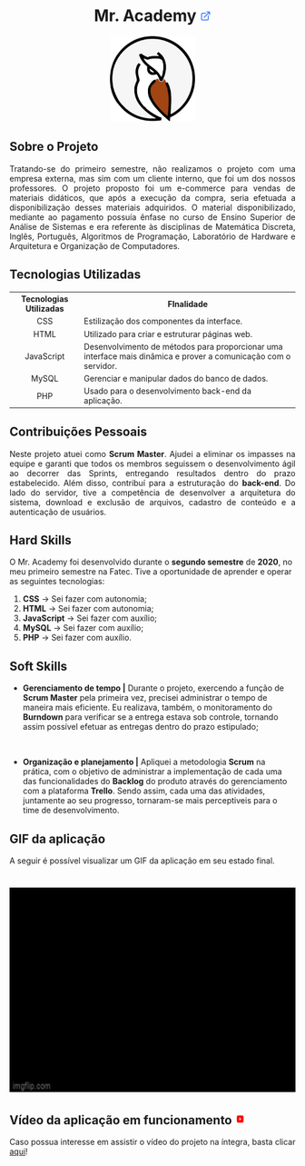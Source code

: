 <h1 align="center"><b>Mr. Academy <a href="https://github.com/ThomasPalma1/FatecPI-01"><img src="/docs/external-link.png"  width="19" height="19"></a>
</h1></b>

<p align="center"> 
   <img src="/docs/FatecAPI-01/owl.png" width="150" height="150">
</p>

## **Sobre o Projeto**

<p align="justify">Tratando-se do primeiro semestre, não realizamos o projeto com uma empresa externa, mas sim com um cliente interno, que foi um dos nossos professores. O projeto proposto foi um e-commerce para vendas de materiais didáticos, que após a execução da compra, seria efetuada a disponibilização desses materiais adquiridos. O material disponibilizado, mediante ao pagamento possuía ênfase no curso de Ensino Superior de Análise de Sistemas e era referente às disciplinas de Matemática Discreta, Inglês, Português, Algoritmos de Programação, Laboratório de Hardware e Arquitetura e Organização de Computadores.</p>

## **Tecnologias Utilizadas**

<table>
    <tr>
        <th>Tecnologias Utilizadas</th>
        <th>FInalidade</th>
    </tr>
    <tr>
        <td align="center">CSS</td>
        <td align="justify">Estilização dos componentes da interface.</td>
    </tr>
    <tr>
        <td align="center">HTML</td>
        <td align="left">Utilizado para criar e estruturar páginas web.</td>
    </tr>
    <tr>
        <td align="center">JavaScript</td>
        <td align="left">Desenvolvimento de métodos para proporcionar uma interface mais dinâmica e prover a comunicação com o servidor.</td>
    </tr>
    <tr>
        <td align="center">MySQL</td>
        <td align="left">Gerenciar e manipular dados do banco de dados.</td>
    </tr>
    <tr>
        <td align="center">PHP</td>
        <td align="left">Usado para o desenvolvimento back-end da aplicação.</td>

</table>

## **Contribuições Pessoais**

<p align="justify">Neste projeto atuei como <b>Scrum Master</b>. Ajudei a eliminar os impasses na equipe e garanti que todos os membros seguissem o desenvolvimento ágil ao decorrer das Sprints, entregando resultados dentro do prazo estabelecido. Além disso, contribuí para a estruturação do <b>back-end</b>. Do lado do servidor, tive a competência de desenvolver a arquitetura do sistema, download e exclusão de arquivos, cadastro de conteúdo e a autenticação de usuários.</p>

## **Hard Skills**

O Mr. Academy foi desenvolvido durante o **segundo semestre** de **2020**, no meu primeiro semestre na Fatec. Tive a oportunidade de aprender e operar as seguintes tecnologias:

  1.  **CSS** &#8594; Sei fazer com autonomia;
  3.  **HTML** &#8594; Sei fazer com autonomia;
  3.  **JavaScript** &#8594; Sei fazer com auxílio;
  4.  **MySQL** &#8594; Sei fazer com auxílio;
  5.  **PHP** &#8594; Sei fazer com auxílio.

## **Soft Skills**

* **Gerenciamento de tempo |** Durante o projeto, exercendo a função de  **Scrum Master** pela primeira vez, precisei administrar  o tempo de maneira mais eficiente. Eu realizava, também, o monitoramento do **Burndown** para verificar se a entrega estava sob controle, tornando assim possível efetuar as entregas dentro do prazo estipulado;

<br>

* **Organização e planejamento |** Apliquei a metodologia **Scrum** na prática, com o objetivo de administrar a implementação de cada uma das funcionalidades do **Backlog** do produto através do gerenciamento com a plataforma **Trello**. Sendo assim, cada uma das atividades, juntamente ao seu progresso, tornaram-se mais perceptiveis para o time de desenvolvimento.

## **GIF da aplicação**

<p align="justify">A seguir é possível visualizar um GIF da aplicação em seu estado final.</p>

<h1 align="center"><img src="/docs/FatecAPI-01/final-video_api01.gif" width="640" height="360"></h1>

## **Vídeo da aplicação em funcionamento** <img src="/docs/youtube-icon.svg"  width="19" height="19">

<p align="justify">Caso possua interesse em assistir o vídeo do projeto na íntegra, basta clicar <a href="https://youtu.be/dpJSavXZcFk">aqui</a>!
